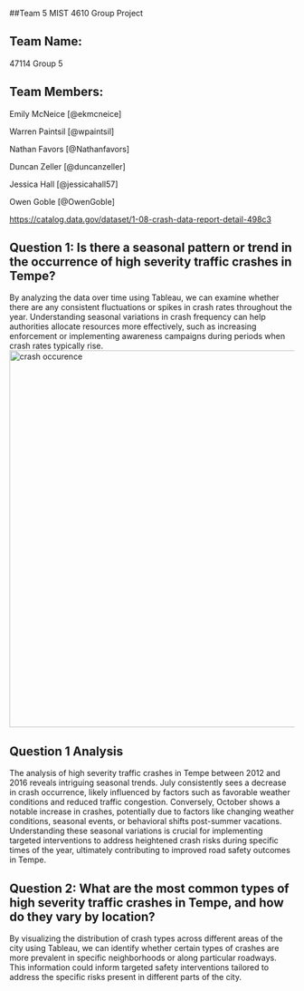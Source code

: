 ##Team 5 MIST 4610 Group Project 
## Team Name:
47114 Group 5

## Team Members:

Emily McNeice    [@ekmcneice]

Warren Paintsil  [@wpaintsil]

Nathan Favors [@Nathanfavors]

Duncan Zeller   [@duncanzeller]

Jessica Hall [@jessicahall57]

Owen Goble [@OwenGoble]


https://catalog.data.gov/dataset/1-08-crash-data-report-detail-498c3



## Question 1: Is there a seasonal pattern or trend in the occurrence of high severity traffic crashes in Tempe?
By analyzing the data over time using Tableau, we can examine whether there are any consistent fluctuations or spikes in crash rates throughout the year. Understanding seasonal variations in crash frequency can help authorities allocate resources more effectively, such as increasing enforcement or implementing awareness campaigns during periods when crash rates typically rise.
<img width="665" alt="crash occurence" src="https://github.com/ekmcneice/Group-Project-2-MIST4610/assets/163002443/e05a57d9-24b2-44f4-9684-cf971d68e596">


## Question 1 Analysis
The analysis of high severity traffic crashes in Tempe between 2012 and 2016 reveals intriguing seasonal trends. July consistently sees a decrease in crash occurrence, likely influenced by factors such as favorable weather conditions and reduced traffic congestion. Conversely, October shows a notable increase in crashes, potentially due to factors like changing weather conditions, seasonal events, or behavioral shifts post-summer vacations. Understanding these seasonal variations is crucial for implementing targeted interventions to address heightened crash risks during specific times of the year, ultimately contributing to improved road safety outcomes in Tempe.


## Question 2: What are the most common types of high severity traffic crashes in Tempe, and how do they vary by location? 
By visualizing the distribution of crash types across different areas of the city using Tableau, we can identify whether certain types of crashes are more prevalent in specific neighborhoods or along particular roadways. This information could inform targeted safety interventions tailored to address the specific risks present in different parts of the city.


